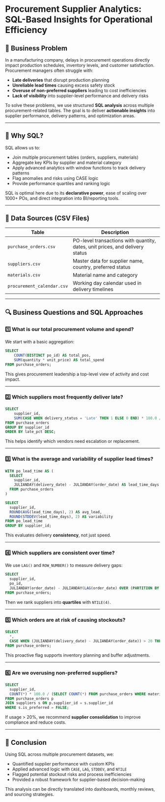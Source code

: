 
# Procurement Supplier Analytics: SQL-Based Insights for Operational Efficiency

## 🎯 Business Problem

In a manufacturing company, delays in procurement operations directly impact production schedules, inventory levels, and customer satisfaction. 
Procurement managers often struggle with:

- **Late deliveries** that disrupt production planning  
- **Unreliable lead times** causing excess safety stock  
- **Overuse of non-preferred suppliers** leading to cost inefficiencies  
- **Lack of visibility** into supplier-level performance and delivery risks

To solve these problems, we use structured **SQL analysis** across multiple procurement-related tables. The goal is to deliver **actionable insights** into supplier performance, delivery patterns, and optimization areas.

---

## 🧠 Why SQL?

SQL allows us to:
- Join multiple procurement tables (orders, suppliers, materials)
- Aggregate key KPIs by supplier and material category
- Apply advanced analytics with window functions to track delivery patterns
- Flag anomalies and risks using CASE logic
- Provide performance quartiles and ranking logic

SQL is optimal here due to its **declarative power**, ease of scaling over 1000+ POs, and direct integration into BI/reporting tools.

---

## 🧪 Data Sources (CSV Files)

| Table | Description |
|-------|-------------|
| `purchase_orders.csv` | PO-level transactions with quantity, dates, unit prices, and delivery status |
| `suppliers.csv` | Master data for supplier name, country, preferred status |
| `materials.csv` | Material name and category |
| `procurement_calendar.csv` | Working day calendar used in delivery timelines |

---

## 🔍 Business Questions and SQL Approaches

### 1️⃣ What is our total procurement volume and spend?

We start with a basic aggregation:

```sql
SELECT
    COUNT(DISTINCT po_id) AS total_pos,
    SUM(quantity * unit_price) AS total_spend
FROM purchase_orders;
```

This gives procurement leadership a top-level view of activity and cost impact.

---

### 2️⃣ Which suppliers most frequently deliver late?

```sql
SELECT
    supplier_id,
    SUM(CASE WHEN delivery_status = 'Late' THEN 1 ELSE 0 END) * 100.0 / COUNT(*) AS late_pct
FROM purchase_orders
GROUP BY supplier_id
ORDER BY late_pct DESC;
```

This helps identify which vendors need escalation or replacement.

---

### 3️⃣ What is the average and variability of supplier lead times?

```sql
WITH po_lead_time AS (
  SELECT
    supplier_id,
    JULIANDAY(delivery_date) - JULIANDAY(order_date) AS lead_time_days
  FROM purchase_orders
)

SELECT
  supplier_id,
  ROUND(AVG(lead_time_days), 2) AS avg_lead,
  ROUND(STDDEV(lead_time_days), 2) AS variability
FROM po_lead_time
GROUP BY supplier_id;
```

This evaluates delivery **consistency**, not just speed.

---

### 4️⃣ Which suppliers are consistent over time?

We use `LAG()` and `ROW_NUMBER()` to measure delivery gaps:

```sql
SELECT
  supplier_id,
  po_id,
  JULIANDAY(order_date) - JULIANDAY(LAG(order_date) OVER (PARTITION BY supplier_id ORDER BY order_date)) AS days_between_orders
FROM purchase_orders;
```

Then we rank suppliers into **quartiles** with `NTILE(4)`.

---

### 5️⃣ Which orders are at risk of causing stockouts?

```sql
SELECT
  *,
  CASE WHEN (JULIANDAY(delivery_date) - JULIANDAY(order_date)) > 20 THEN '⚠️ At Risk' ELSE '✅ Safe' END AS risk_flag
FROM purchase_orders;
```

This proactive flag supports inventory planning and buffer adjustments.

---

### 6️⃣ Are we overusing non-preferred suppliers?

```sql
SELECT
  supplier_id,
  COUNT(*) * 100.0 / (SELECT COUNT(*) FROM purchase_orders WHERE material_id = p.material_id) AS usage_pct
FROM purchase_orders p
JOIN suppliers s ON p.supplier_id = s.supplier_id
WHERE s.is_preferred = FALSE;
```

If usage > 20%, we recommend **supplier consolidation** to improve compliance and reduce costs.

---

## 🏁 Conclusion

Using SQL across multiple procurement datasets, we:

- Quantified supplier performance with custom KPIs
- Applied advanced logic with `CASE`, `LAG`, `STDDEV`, and `NTILE`
- Flagged potential stockout risks and process inefficiencies
- Provided a robust framework for supplier-based decision-making

This analysis can be directly translated into dashboards, monthly reviews, and sourcing strategies.

